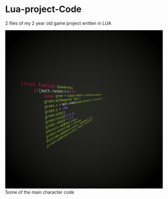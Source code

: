 # Lua-project-Code

2 files of my 2 year old game project written in LUA

![CodePreview](asdasasd.png)
Some of the main character code
